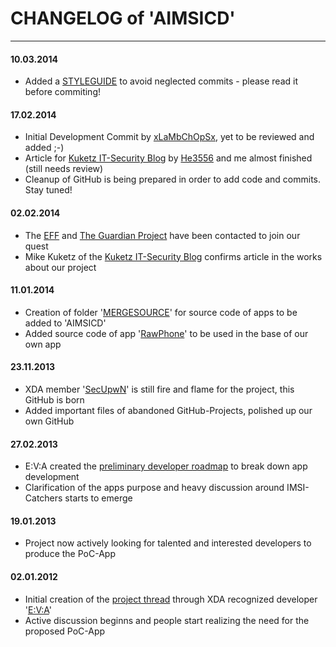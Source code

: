 # CHANGELOG of 'AIMSICD'
----------------------

#### 10.03.2014
* Added a [STYLEGUIDE](https://github.com/SecUpwN/Android-IMSI-Catcher-Detector/blob/master/STYLEGUIDE.md) to avoid neglected commits - please read it before commiting!

#### 17.02.2014
* Initial Development Commit by [xLaMbChOpSx](https://github.com/xLaMbChOpSx), yet to be reviewed and added ;-)
* Article for [Kuketz IT-Security Blog](http://www.kuketz-blog.de/) by [He3556](https://github.com/He3556) and me almost finished (still needs review)
* Cleanup of GitHub is being prepared in order to add code and commits. Stay tuned!

#### 02.02.2014
* The [EFF](https://www.eff.org/) and [The Guardian Project](https://guardianproject.info/) have been contacted to join our quest
* Mike Kuketz of the [Kuketz IT-Security Blog](http://www.kuketz-blog.de/) confirms article in the works about our project

#### 11.01.2014
* Creation of folder '[MERGESOURCE](https://github.com/SecUpwN/Android-IMSI-Catcher-Detector/tree/master/MERGESOURCE)' for source code of apps to be added to 'AIMSICD'
* Added source code of app '[RawPhone](https://play.google.com/store/apps/details?id=com.jofrepalau.rawphone)' to be used in the base of our own app

#### 23.11.2013
* XDA member '[SecUpwN](http://forum.xda-developers.com/member.php?u=4686037)' is still fire and flame for the project, this GitHub is born
* Added important files of abandoned GitHub-Projects, polished up our own GitHub

#### 27.02.2013
* E:V:A created the [preliminary developer roadmap](http://forum.xda-developers.com/showpost.php?p=38386937&postcount=45) to break down app development
* Clarification of the apps purpose and heavy discussion around IMSI-Catchers starts to emerge

#### 19.01.2013
* Project now actively looking for talented and interested developers to produce the PoC-App

#### 02.01.2012
* Initial creation of the [project thread](http://forum.xda-developers.com/showthread.php?t=1422969) through XDA recognized developer '[E:V:A](http://forum.xda-developers.com/member.php?u=4372730)'
* Active discussion beginns and people start realizing the need for the proposed PoC-App
